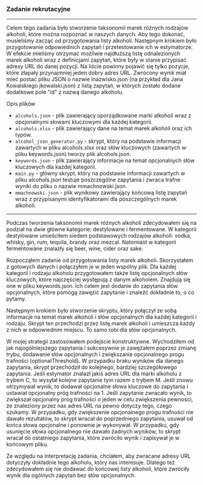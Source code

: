 ### Zadanie rekrutacyjne

---

Celem tego zadania było stworzenie taksonomii marek różnych rodzajów alkoholi, które można rozpoznać w naszych danych. Aby tego dokonać, musieliśmy zacząć od przygotowania listy alkoholi. Następnym krokiem było przygotowanie odpowiednich zapytań i przetestowanie ich w estymatorze. W efekcie mieliśmy otrzymać możliwie najdłuższą listę odnalezionych marek alkoholi wraz z definicjami zapytań, które były w stanie przypisać adresy URL do danej pozycji. Na liście powinny pojawić się tylko pozycje, które złapały przynajmniej jeden dobry adres URL. Zwrócony wynik miał mieć postać pliku JSON o nazwie inazwisko.json (na przykład dla Jana Kowalskiego jkowalski.json) z listą zapytań, w których zostało dodane dodatkowe pole "id" z nazwą danego alkoholu.

Opis plików

- `alcohols.json` - plik zawierający uporządkowane marki alkoholi wraz z opcjonalnymi słowami kluczowymi dla każdej kategorii.
- `alcohols.xlsx` - plik zawierający dane na temat marek alkoholi oraz ich typów.
- `alcohol_json_generator.py` - skrypt, który na podstawie informacji zawartych w pliku alcohols.xlsx oraz słów kluczowych (zawartych w pliku keywords.json) tworzy plik alcohols.json.
- `keywords.json` - plik zawierający informacje na temat opcjonalnych słów kluczowych dla każdej kategorii.
- `main.py` - główny skrypt, który na podstawie informacji zawartych w pliku alcohols.json testuje poszczególne zapytania i zwraca trafne wyniki do pliku o nazwie mmachnowski.json.
- `mmachnowski.json` - plik wynikowy zawierający końcową listę zapytań wraz z przypisanymi identyfikatorami dla poszczególnych marek alkoholi.

---

Podczas tworzenia taksonomii marek różnych alkoholi zdecydowałem się na podział na dwie główne kategorie: destylowane i fermentowane. W kategorii destylowane umieściłem siedem podstawowych rodzajów alkoholi: vodka, whisky, gin, rum, tequila, brandy oraz mezcal. Natomiast w kategorii fermentowane znalazły się beer, wine, cider oraz sake.

Rozpocząłem zadanie od przygotowania listy marek alkoholi. Skorzystałem z gotowych danych i połączyłem je w jeden wspólny plik. Dla każdej kategorii i rodzaju alkoholu przygotowałem także listę opcjonalnych słów kluczowych, które najczęściej występują z danym alkoholem. Znajdują się one w pliku keywords.json. Ich celem jest dodanie do zapytania słów opcjonalnych, które pomogą zawęzić zapytanie i znaleźć dokładnie to, o co pytamy.

Następnym krokiem było stworzenie skryptu, który połączył ze sobą informacje na temat marek alkoholi i słów opcjonalnych dla każdej kategorii i rodzaju. Skrypt ten przechodzi przez listę marek alkoholi i umieszcza każdy z nich w odpowiednim miejscu. To samo robi dla słów opcjonalnych.

W mojej strategii zastosowałem podejście konstruktywne. Wychodziłem od jak najogólniejszego zapytania i sukcesywnie je zawężałem poprzez zmianę trybu, dodawanie słów opcjonalnych i zwiększanie opcjonalnego progu trafności (optionalThreshold). W przypadku braku wyników dla danego zapytania, skrypt przechodził do kolejnego, bardziej szczegółowego zapytania. Jeśli estymator znalazł jakiś adres URL dla marki alkoholu z trybem C, to wysyłał kolejne zapytanie tym razem z trybem M. Jeśli znowu otrzymywał wynik, to dodawał opcjonalne słowa kluczowe do zapytania i ustawiał opcjonalny próg trafności na 1. Jeśli zapytanie zwracało wynik, to zwiększał opcjonalny próg trafności o jeden w celu zwiększenia pewności, że znaleziony przez nas adres URL na pewno dotyczy tego, czego szukamy. W przypadku, gdy zwiększenie opcjonalnego progu trafności nie dawało rezultatów, to skrypt wracał do poprzedniego zapytania, usuwał od końca słowa opcjonalne i ponownie je wykonywał. W przypadku, gdy usunięcie słowa opcjonalnego nie dawało żadnych wyników, to skrypt wracał do ostatniego zapytania, które zwróciło wynik i zapisywał je w końcowym pliku.

Ze względu na interpretację zadania, chciałem, aby zwracane adresy URL dotyczyły dokładnie tego alkoholu, który nas interesuje. Dlatego też zdecydowałem się nie dodawać do końcowej listy alkoholi, które zwróciły wynik dla ogólnych zapytań bez słów opcjonalnych.
